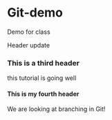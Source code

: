 # Git-demo
Demo for class

Header update

### This is a third header
this tutorial is going well

#### This is my fourth header
We are looking at branching in Git!